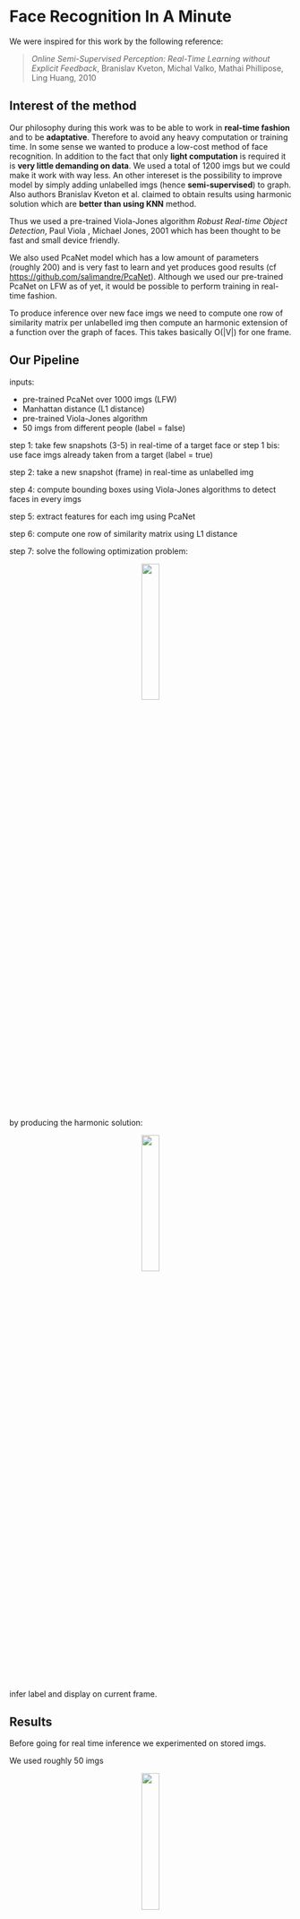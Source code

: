 # Face Recognition In A Minute

We were inspired for this work by the following reference:

> *Online Semi-Supervised Perception: Real-Time Learning without Explicit Feedback*, Branislav Kveton, Michal Valko, Mathai Phillipose, Ling Huang, 2010


## Interest of the method

Our philosophy during this work was to be able to work in **real-time fashion** and to be **adaptative**. Therefore to avoid any heavy computation or training time. In some sense we wanted to produce a low-cost method of face recognition. In addition to the fact that only **light computation** is required it is **very little demanding on data**. We used a total of 1200 imgs but we could make it work with way less. An other intereset is the possibility to improve model by simply adding unlabelled imgs (hence **semi-supervised**) to graph. Also authors Branislav Kveton et al. claimed to obtain results using harmonic solution which are **better than using KNN** method.

Thus we used a pre-trained Viola-Jones algorithm *Robust Real-time Object Detection*, Paul Viola , Michael Jones, 2001 which has been thought to be fast and small device friendly. 

We also used PcaNet model which has a low amount of parameters (roughly 200) and is very fast to learn and yet produces good results (cf https://github.com/salimandre/PcaNet). Although we used our pre-trained PcaNet on LFW as of yet, it would be possible to perform training in real-time fashion.

To produce inference over new face imgs we need to compute one row of similarity matrix per unlabelled img then compute an harmonic extension of a function over the graph of faces. This takes basically O(|V|) for one frame.


## Our Pipeline

inputs: 
  * pre-trained PcaNet over 1000 imgs (LFW)
  * Manhattan distance (L1 distance)
  * pre-trained Viola-Jones algorithm
  * 50 imgs from different people (label = false)

step 1: take few snapshots (3-5) in real-time of a target face 
or 
step 1 bis: use face imgs already taken from a target (label = true)

step 2: take a new snapshot (frame) in real-time as unlabelled img

step 4: compute bounding boxes using Viola-Jones algorithms to detect faces in every imgs

step 5: extract features for each img using PcaNet

step 6: compute one row of similarity matrix using L1 distance

step 7: solve the following optimization problem:

<p align="center">
  <img src="img/filters_l1.png" width="25%">
</p>

by producing the harmonic solution:

<p align="center">
  <img src="img/filters_l1.png" width="25%">
</p>

infer label and display on current frame.

## Results

Before going for real time inference we experimented on stored imgs.  

We used roughly 50 imgs 

<p align="center">
  <img src="img/filters_l1.png" width="25%">
</p>


## Limits

* Viola does not capture well change of pose therefore to detect a face we need it to be mostly frontal

* we do not use a pre-trained segmentation tool to extract faces from background in bounding boxes.

